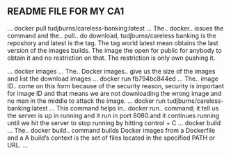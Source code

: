 ## README FILE FOR MY CA1
...
docker pull tudjburns/careless-banking:latest
...
The.. docker.. issues the command and the.. pull.. do download,
 tudjburns/careless banking is the repository and latest 
is the tag. The tag world latest mean obtains the last version
of the images builds. The image the open for public for anybody to obtain it 
and no restriction on that. The restriction is only own pushing it.

...
docker images
...
The.. Docker images.. give us the size of the images and list the download images
...
docker run fb794bc844ed 
...
The.. image ID.. come on this form because of the security reason, security 
is important for image ID and that means we are not downloading the wrong
 image and no man in the middle to attack the image.
...
docker run tudjburns/careless-banking:latest
...
This command helps in.. docker run.. command; it tell us the server is up
 in running and it run in port 8080.and it continues running until we
 hit the server to stop running by hitting control + C
...
docker build
...
The.. docker build.. command builds Docker images from a Dockerfile and a 
 A build’s context is the set of files located in the specified
 PATH or URL. 
...
